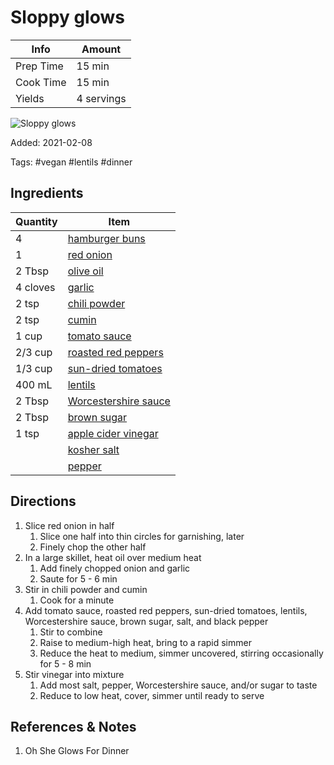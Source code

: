 # Sloppy glows

| Info      | Amount     |
| --------- | ---------- |
| Prep Time | 15 min     |
| Cook Time | 15 min     |
| Yields    | 4 servings |

![Sloppy glows](../_assets/sloppy-glows.png)

Added: 2021-02-08

Tags: #vegan #lentils #dinner

## Ingredients

| Quantity | Item                                                               |
| -------- | ------------------------------------------------------------------ |
| 4        | [hamburger buns](../_ingredients/hamburger%20buns.md)              |
| 1        | [red onion](../_ingredients/onion.md)                              |
| 2 Tbsp   | [olive oil](../_ingredients/olive%20oil.md)                        |
| 4 cloves | [garlic](../_ingredients/garlic.md)                                |
| 2 tsp    | [chili powder](../_ingredients/chili%20powder.md)                  |
| 2 tsp    | [cumin](../_ingredients/cumin.md)                                  |
| 1 cup    | [tomato sauce](../_ingredients/tomato%20sauce.md)                  |
| 2/3 cup  | [roasted red peppers](../_ingredients/roasted%20red%20pepper.md)   |
| 1/3 cup  | [sun-dried tomatoes](../_ingredients/sun-dried%20tomatoes.md)      |
| 400 mL   | [lentils](../_ingredients/lentils.md)                              |
| 2 Tbsp   | [Worcestershire sauce](../_ingredients/worchestershire%20sauce.md) |
| 2 Tbsp   | [brown sugar](../_ingredients/brown%20sugar.md)                    |
| 1 tsp    | [apple cider vinegar](../_ingredients/apple%20cider%20vinegar.md)  |
|          | [kosher salt](../_ingredients/kosher%20salt.md)                    |
|          | [pepper](../_ingredients/pepper.md)                                |

## Directions

1. Slice red onion in half
   1. Slice one half into thin circles for garnishing, later
   2. Finely chop the other half
2. In a large skillet, heat oil over medium heat
   1. Add finely chopped onion and garlic
   2. Saute for 5 - 6 min
3. Stir in chili powder and cumin
   1. Cook for a minute
4. Add tomato sauce, roasted red peppers, sun-dried tomatoes, lentils, Worcestershire sauce, brown sugar, salt, and black pepper
   1. Stir to combine
   2. Raise to medium-high heat, bring to a rapid simmer
   3. Reduce the heat to medium, simmer uncovered, stirring occasionally for 5 - 8 min
5. Stir vinegar into mixture
   1. Add most salt, pepper, Worcestershire sauce, and/or sugar to taste
   2. Reduce to low heat, cover, simmer until ready to serve

## References & Notes

1. Oh She Glows For Dinner
